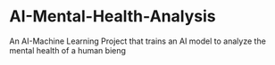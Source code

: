 # AI-Mental-Health-Analysis
An AI-Machine Learning Project that trains an AI model to analyze the mental health of a human bieng 
